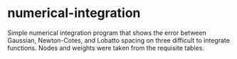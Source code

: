 # numerical-integration

Simple numerical integration program that shows the error between Gaussian, Newton-Cotes, and Lobatto spacing on three difficult to integrate functions. 
Nodes and weights were taken from the requisite tables. 
